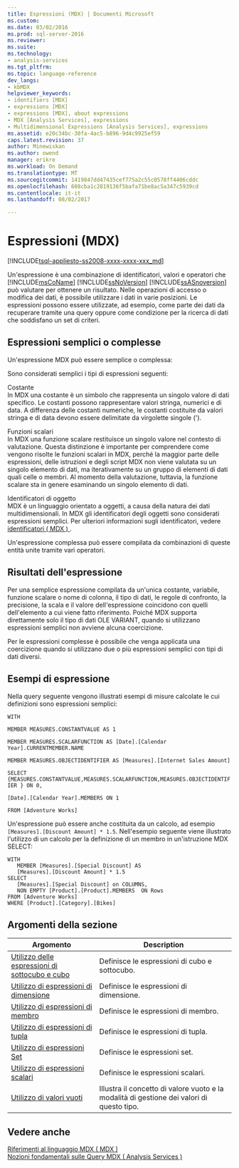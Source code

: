 ```yaml
---
title: Espressioni (MDX) | Documenti Microsoft
ms.custom: 
ms.date: 03/02/2016
ms.prod: sql-server-2016
ms.reviewer: 
ms.suite: 
ms.technology:
- analysis-services
ms.tgt_pltfrm: 
ms.topic: language-reference
dev_langs:
- kbMDX
helpviewer_keywords:
- identifiers [MDX]
- expressions [MDX]
- expressions [MDX], about expressions
- MDX [Analysis Services], expressions
- Multidimensional Expressions [Analysis Services], expressions
ms.assetid: e20c34bc-30fa-4ac5-b896-9d4c9925ef59
caps.latest.revision: 37
author: Minewiskan
ms.author: owend
manager: erikre
ms.workload: On Demand
ms.translationtype: MT
ms.sourcegitcommit: 1419847dd47435cef775a2c55c0578ff4406cddc
ms.openlocfilehash: 608cba1c2819136f5bafa71be8ac5a347c5939cd
ms.contentlocale: it-it
ms.lasthandoff: 08/02/2017

---
```

# <a name="expressions-mdx"></a>Espressioni (MDX)
[!INCLUDE[tsql-appliesto-ss2008-xxxx-xxxx-xxx_md](../includes/tsql-appliesto-ss2008-xxxx-xxxx-xxx-md.md)]

  Un'espressione è una combinazione di identificatori, valori e operatori che [!INCLUDE[msCoName](../includes/msconame-md.md)] [!INCLUDE[ssNoVersion](../includes/ssnoversion-md.md)] [!INCLUDE[ssASnoversion](../includes/ssasnoversion-md.md)] può valutare per ottenere un risultato. Nelle operazioni di accesso o modifica dei dati, è possibile utilizzare i dati in varie posizioni. Le espressioni possono essere utilizzate, ad esempio, come parte dei dati da recuperare tramite una query oppure come condizione per la ricerca di dati che soddisfano un set di criteri.  
  
## <a name="simple-and-complex-expressions"></a>Espressioni semplici o complesse  
 Un'espressione MDX può essere semplice o complessa:  
  
 Sono considerati semplici i tipi di espressioni seguenti:  
  
 Costante  
 In MDX una costante è un simbolo che rappresenta un singolo valore di dati specifico. Le costanti possono rappresentare valori stringa, numerici e di data. A differenza delle costanti numeriche, le costanti costituite da valori stringa e di data devono essere delimitate da virgolette singole (').  
  
 Funzioni scalari  
 In MDX una funzione scalare restituisce un singolo valore nel contesto di valutazione. Questa distinzione è importante per comprendere come vengono risolte le funzioni scalari in MDX, perché la maggior parte delle espressioni, delle istruzioni e degli script MDX non viene valutata su un singolo elemento di dati, ma iterativamente su un gruppo di elementi di dati quali celle o membri. Al momento della valutazione, tuttavia, la funzione scalare sta in genere esaminando un singolo elemento di dati.  
  
 Identificatori di oggetto  
 MDX è un linguaggio orientato a oggetti, a causa della natura dei dati multidimensionali. In MDX gli identificatori degli oggetti sono considerati espressioni semplici. Per ulteriori informazioni sugli identificatori, vedere [identificatori &#40; MDX &#41; ](../mdx/identifiers-mdx.md).  
  
 Un'espressione complessa può essere compilata da combinazioni di queste entità unite tramite vari operatori.  
  
## <a name="expression-results"></a>Risultati dell'espressione  
 Per una semplice espressione compilata da un'unica costante, variabile, funzione scalare o nome di colonna, il tipo di dati, le regole di confronto, la precisione, la scala e il valore dell'espressione coincidono con quelli dell'elemento a cui viene fatto riferimento. Poiché MDX supporta direttamente solo il tipo di dati OLE VARIANT, quando si utilizzano espressioni semplici non avviene alcuna coercizione.  
  
 Per le espressioni complesse è possibile che venga applicata una coercizione quando si utilizzano due o più espressioni semplici con tipi di dati diversi.  
  
## <a name="expression-examples"></a>Esempi di espressione  
 Nella query seguente vengono illustrati esempi di misure calcolate le cui definizioni sono espressioni semplici:  
  
 `WITH`  
  
 `MEMBER MEASURES.CONSTANTVALUE AS 1`  
  
 `MEMBER MEASURES.SCALARFUNCTION AS [Date].[Calendar Year].CURRENTMEMBER.NAME`  
  
 `MEMBER MEASURES.OBJECTIDENTIFIER AS [Measures].[Internet Sales Amount]`  
  
 `SELECT {MEASURES.CONSTANTVALUE,MEASURES.SCALARFUNCTION,MEASURES.OBJECTIDENTIFIER } ON 0,`  
  
 `[Date].[Calendar Year].MEMBERS ON 1`  
  
 `FROM [Adventure Works]`  
  
 Un'espressione può essere anche costituita da un calcolo, ad esempio `[Measures].[Discount Amount] * 1.5`. Nell'esempio seguente viene illustrato l'utilizzo di un calcolo per la definizione di un membro in un'istruzione MDX SELECT:  
  
```  
WITH   
   MEMBER [Measures].[Special Discount] AS  
   [Measures].[Discount Amount] * 1.5  
SELECT   
   [Measures].[Special Discount] on COLUMNS,  
   NON EMPTY [Product].[Product].MEMBERS  ON Rows  
FROM [Adventure Works]  
WHERE [Product].[Category].[Bikes]  
```  
  
## <a name="in-this-section"></a>Argomenti della sezione  
  
|Argomento|Description|  
|-----------|-----------------|  
|[Utilizzo delle espressioni di sottocubo e cubo](../mdx/using-cube-and-subcube-expressions.md)|Definisce le espressioni di cubo e sottocubo.|  
|[Utilizzo di espressioni di dimensione](../mdx/using-dimension-expressions.md)|Definisce le espressioni di dimensione.|  
|[Utilizzo di espressioni di membro](../mdx/using-member-expressions.md)|Definisce le espressioni di membro.|  
|[Utilizzo di espressioni di tupla](../mdx/using-tuple-expressions.md)|Definisce le espressioni di tupla.|  
|[Utilizzo di espressioni Set](../mdx/using-set-expressions.md)|Definisce le espressioni set.|  
|[Utilizzo di espressioni scalari](../mdx/using-scalar-expressions.md)|Definisce le espressioni scalari.|  
|[Utilizzo di valori vuoti](../mdx/working-with-empty-values.md)|Illustra il concetto di valore vuoto e la modalità di gestione dei valori di questo tipo.|  
  
## <a name="see-also"></a>Vedere anche  
 [Riferimenti al linguaggio MDX &#40; MDX &#41;](../mdx/mdx-language-reference-mdx.md)   
 [Nozioni fondamentali sulle Query MDX &#40; Analysis Services &#41;](../analysis-services/multidimensional-models/mdx/mdx-query-fundamentals-analysis-services.md)  
  
  

